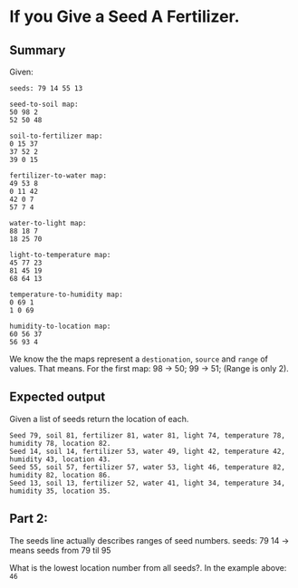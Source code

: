 # If you Give a Seed A Fertilizer.
## Summary 
Given: 
```
seeds: 79 14 55 13

seed-to-soil map:
50 98 2
52 50 48

soil-to-fertilizer map:
0 15 37
37 52 2
39 0 15

fertilizer-to-water map:
49 53 8
0 11 42
42 0 7
57 7 4

water-to-light map:
88 18 7
18 25 70

light-to-temperature map:
45 77 23
81 45 19
68 64 13

temperature-to-humidity map:
0 69 1
1 0 69

humidity-to-location map:
60 56 37
56 93 4
```
We know the the maps represent a `destionation`, `source` and `range` of values. 
That means. For the first map: 98 -> 50; 99 -> 51; (Range is only 2).

## Expected output
Given a list of seeds return the location of each.
```
Seed 79, soil 81, fertilizer 81, water 81, light 74, temperature 78, humidity 78, location 82.
Seed 14, soil 14, fertilizer 53, water 49, light 42, temperature 42, humidity 43, location 43.
Seed 55, soil 57, fertilizer 57, water 53, light 46, temperature 82, humidity 82, location 86.
Seed 13, soil 13, fertilizer 52, water 41, light 34, temperature 34, humidity 35, location 35.
```

## Part 2: 
The seeds line actually describes ranges of seed numbers.
seeds: 79 14 -> means seeds from 79 til 95

What is the lowest location number from all seeds?. In the example above: `46`
